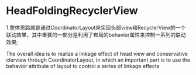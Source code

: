 # HeadFoldingRecyclerView
1.整体思路就是通过CoordinatorLayout来实现头部view和RecyclerView的一个联动效果，其中重要的一部分是利用了布局的behavior属性来控制一系列的联动效果;

The overall idea is to realize a linkage effect of head view and conservative clerview through CoordinatorLayout, in which an important part is to use the behavior attribute of layout to control a series of linkage effects
